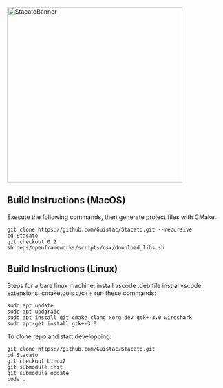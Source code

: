 <img width="407" alt="StacatoBanner" src="https://user-images.githubusercontent.com/42607186/159329357-e85d3a01-0044-4a98-aef5-efd307d0d704.png">

## Build Instructions (MacOS)

Execute the following commands, then generate project files with CMake.

```
git clone https://github.com/Guistac/Stacato.git --recursive
cd Stacato
git checkout 0.2
sh deps/openframeworks/scripts/osx/download_libs.sh
```


## Build Instructions (Linux)

Steps for a bare linux machine:
install vscode .deb file
instlal vscode extensions: cmaketools c/c++
run these commands:
```
sudo apt update
sudo apt updgrade
sudo apt install git cmake clang xorg-dev gtk+-3.0 wireshark
sudo apt-get install gtk+-3.0
```

To clone repo and start developping:
```
git clone https://github.com/Guistac/Stacato.git
cd Stacato
git checkout Linux2
git submodule init
git submodule update
code .
```